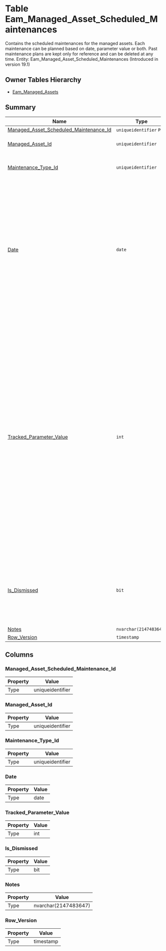 # Table Eam_Managed_Asset_Scheduled_Maintenances

Contains the scheduled maintenances for the managed assets. Each maintenance can be planned based on date, parameter value or both. Past maintenance plans are kept only for reference and can be deleted at any time. Entity: Eam_Managed_Asset_Scheduled_Maintenances (Introduced in version 19.1)

## Owner Tables Hierarchy

* [Eam_Managed_Assets](Eam_Managed_Assets.md)

## Summary

| Name | Type | Description |
| - | - | --- |
|[Managed_Asset_Scheduled_Maintenance_Id](#managed_asset_scheduled_maintenance_id)|`uniqueidentifier` `PK`||
|[Managed_Asset_Id](#managed_asset_id)|`uniqueidentifier` |The asset, which will be maintained.|
|[Maintenance_Type_Id](#maintenance_type_id)|`uniqueidentifier` |The type of maintenance, which will be performed.|
|[Date](#date)|`date` |The date, when the maintenance is planned. NULL means, that the plan is not related to date, but to tracked parameter value. If both date and parameter are specified, the maintenance is performed when any of the conditions is met.|
|[Tracked_Parameter_Value](#tracked_parameter_value)|`int` |The value of the tracked parameter (as specified in the maintenance type) at which the maintenance will be performed. For example, for a car, we can schedule maintenance at 20,000 km mileage. NULL means, that the maintenance is not planned based on parameter, but rather only for date. If both date and parameter are specified, the maintenance is performed when any of the conditions is met.|
|[Is_Dismissed](#is_dismissed)|`bit` |Specifies whether the notification for the maintenance is dismissed and the planner has decided the course of action.|
|[Notes](#notes)|`nvarchar(2147483647)` ||
|[Row_Version](#row_version)|`timestamp` ||

## Columns

### Managed_Asset_Scheduled_Maintenance_Id

| Property | Value |
| - | - |
|Type|uniqueidentifier|

### Managed_Asset_Id

| Property | Value |
| - | - |
|Type|uniqueidentifier|

### Maintenance_Type_Id

| Property | Value |
| - | - |
|Type|uniqueidentifier|

### Date

| Property | Value |
| - | - |
|Type|date|

### Tracked_Parameter_Value

| Property | Value |
| - | - |
|Type|int|

### Is_Dismissed

| Property | Value |
| - | - |
|Type|bit|

### Notes

| Property | Value |
| - | - |
|Type|nvarchar(2147483647)|

### Row_Version

| Property | Value |
| - | - |
|Type|timestamp|


